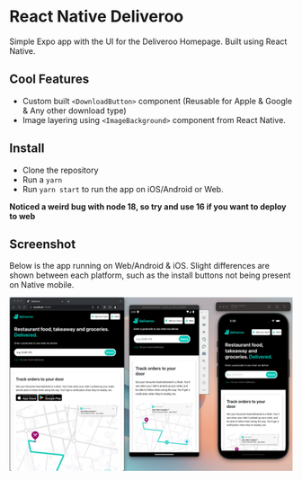 # React Native Deliveroo

Simple Expo app with the UI for the Deliveroo Homepage. Built using React Native.

## Cool Features

- Custom built `<DownloadButton>` component (Reusable for Apple & Google & Any other download type)
- Image layering using `<ImageBackground>` component from React Native.

## Install

- Clone the repository
- Run a `yarn`
- Run `yarn start` to run the app on iOS/Android or Web.

**Noticed a weird bug with node 18, so try and use 16 if you want to deploy to web**

## Screenshot

Below is the app running on Web/Android & iOS. Slight differences are shown between each platform, such as the install buttons not being present on Native mobile.

![Multiplatform Example](./README_Screenshot.png)
